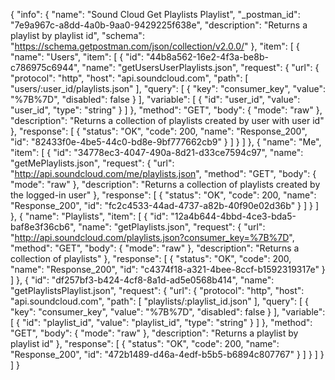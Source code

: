 {
  "info": {
    "name": "Sound Cloud Get Playlists Playlist",
    "_postman_id": "7e9a967c-a8dd-4a0b-9aa0-9429225f638e",
    "description": "Returns a playlist by playlist id",
    "schema": "https://schema.getpostman.com/json/collection/v2.0.0/"
  },
  "item": [
    {
      "name": "Users",
      "item": [
        {
          "id": "44b8a562-16e2-4f3a-be8b-c786975c6944",
          "name": "getUsersUserPlaylists.json",
          "request": {
            "url": {
              "protocol": "http",
              "host": "api.soundcloud.com",
              "path": [
                "users/:user_id/playlists.json"
              ],
              "query": [
                {
                  "key": "consumer_key",
                  "value": "%7B%7D",
                  "disabled": false
                }
              ],
              "variable": [
                {
                  "id": "user_id",
                  "value": "user_id",
                  "type": "string"
                }
              ]
            },
            "method": "GET",
            "body": {
              "mode": "raw"
            },
            "description": "Returns a collection of playlists created by user with user id"
          },
          "response": [
            {
              "status": "OK",
              "code": 200,
              "name": "Response_200",
              "id": "82433f0e-4be5-44c0-bd8e-9bf777662cb9"
            }
          ]
        }
      ]
    },
    {
      "name": "Me",
      "item": [
        {
          "id": "34778ec3-4047-490a-8d21-d33ce7594c97",
          "name": "getMePlaylists.json",
          "request": {
            "url": "http://api.soundcloud.com/me/playlists.json",
            "method": "GET",
            "body": {
              "mode": "raw"
            },
            "description": "Returns a collection of playlists created by the logged-in user"
          },
          "response": [
            {
              "status": "OK",
              "code": 200,
              "name": "Response_200",
              "id": "fc2c4533-44ad-4737-a82b-40f90e02d36b"
            }
          ]
        }
      ]
    },
    {
      "name": "Playlists",
      "item": [
        {
          "id": "12a4b644-4bbd-4ce3-bda5-baf8e3f36cb6",
          "name": "getPlaylists.json",
          "request": {
            "url": "http://api.soundcloud.com/playlists.json?consumer_key=%7B%7D",
            "method": "GET",
            "body": {
              "mode": "raw"
            },
            "description": "Returns a collection of playlists"
          },
          "response": [
            {
              "status": "OK",
              "code": 200,
              "name": "Response_200",
              "id": "c4374f18-a321-4bee-8ccf-b1592319317e"
            }
          ]
        },
        {
          "id": "df257bf3-b424-4cf8-8a1d-ad5e0568b414",
          "name": "getPlaylistsPlaylist.json",
          "request": {
            "url": {
              "protocol": "http",
              "host": "api.soundcloud.com",
              "path": [
                "playlists/:playlist_id.json"
              ],
              "query": [
                {
                  "key": "consumer_key",
                  "value": "%7B%7D",
                  "disabled": false
                }
              ],
              "variable": [
                {
                  "id": "playlist_id",
                  "value": "playlist_id",
                  "type": "string"
                }
              ]
            },
            "method": "GET",
            "body": {
              "mode": "raw"
            },
            "description": "Returns a playlist by playlist id"
          },
          "response": [
            {
              "status": "OK",
              "code": 200,
              "name": "Response_200",
              "id": "472b1489-d46a-4edf-b5b5-b6894c807767"
            }
          ]
        }
      ]
    }
  ]
}